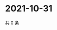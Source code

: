 # 2021-10-31

共 0 条

<!-- BEGIN WEIBO -->
<!-- 最后更新时间 Sun Oct 31 2021 12:10:39 GMT+0800 (China Standard Time) -->

<!-- END WEIBO -->
